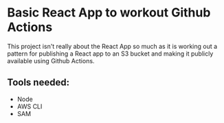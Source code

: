 # Basic React App to workout Github Actions

This project isn't really about the React App so much as it is working out a pattern for publishing
a React app to an S3 bucket and making it publicly available using Github Actions.

## Tools needed:
- Node
- AWS CLI
- SAM